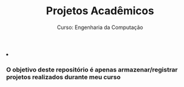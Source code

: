<div class="container">
    <header>
        <h1>Projetos Acadêmicos</h1>
        <p>Curso: Engenharia da Computação</p>
     </header>
<body>
    <li>
        <h3>O objetivo deste repositório é apenas armazenar/registrar projetos realizados durante meu curso</h3>
</body>
</div>
